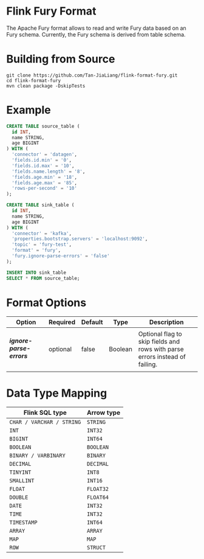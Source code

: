 # Flink Fury Format
The Apache Fury format allows to read and write Fury data based on an Fury schema. Currently, the Fury schema is derived from table schema.

# Building from Source
```
git clone https://github.com/Tan-JiaLiang/flink-format-fury.git
cd flink-format-fury
mvn clean package -DskipTests
```

# Example
```sql
CREATE TABLE source_table (
  id INT,
  name STRING,
  age BIGINT
) WITH (
  'connector' = 'datagen',
  'fields.id.min' = '0',
  'fields.id.max' = '10',
  'fields.name.length' = '8',
  'fields.age.min' = '18',
  'fields.age.max' = '85',
  'rows-per-second' = '10'
);

CREATE TABLE sink_table (
  id INT,
  name STRING,
  age BIGINT
) WITH (
  'connector' = 'kafka',
  'properties.bootstrap.servers' = 'localhost:9092',
  'topic' = 'fury-test',
  'format' = 'fury',
  'fury.ignore-parse-errors' = 'false'
);

INSERT INTO sink_table
SELECT * FROM source_table;
```

# Format Options
<table class="table table-bordered">
    <thead>
      <tr>
        <th class="text-left" style="width: 25%">Option</th>
        <th class="text-center" style="width: 8%">Required</th>
        <th class="text-center" style="width: 7%">Default</th>
        <th class="text-center" style="width: 10%">Type</th>
        <th class="text-center" style="width: 42%">Description</th>
      </tr>
    </thead>
    <tbody>
    <tr>
      <td><h5>ignore-parse-errors</h5></td>
      <td>optional</td>
      <td>false</td>
      <td>Boolean</td>
      <td>Optional flag to skip fields and rows with parse errors instead of failing.</td>
    </tr>
    </tbody>
</table>

# Data Type Mapping
<table class="table table-bordered">
    <thead>
      <tr>
        <th class="text-left">Flink SQL type</th>
        <th class="text-left">Arrow type</th>
      </tr>
    </thead>
    <tbody>
    <tr>
      <td><code>CHAR / VARCHAR / STRING</code></td>
      <td><code>STRING</code></td>
    </tr>
    <tr>
      <td><code>INT</code></td>
      <td><code>INT32</code></td>
    <tr>
      <td><code>BIGINT</code></td>
      <td><code>INT64</code></td>
    </tr>
    <tr>
      <td><code>BOOLEAN</code></td>
      <td><code>BOOLEAN</code></td>
    </tr>
    <tr>
      <td><code>BINARY / VARBINARY</code></td>
      <td><code>BINARY</code></td>
    </tr>
    <tr>
      <td><code>DECIMAL</code></td>
      <td><code>DECIMAL</code></td>
    </tr>
    <tr>
      <td><code>TINYINT</code></td>
      <td><code>INT8</code></td>
    </tr>
    <tr>
      <td><code>SMALLINT</code></td>
      <td><code>INT16</code></td>
    </tr>
    <tr>
      <td><code>FLOAT</code></td>
      <td><code>FLOAT32</code></td>
    </tr>
    <tr>
      <td><code>DOUBLE</code></td>
      <td><code>FLOAT64</code></td>
    </tr>
    <tr>
      <td><code>DATE</code></td>
      <td><code>INT32</code></td>
    </tr>
    <tr>
      <td><code>TIME</code></td>
      <td><code>INT32</code></td>
    </tr>
    <tr>
      <td><code>TIMESTAMP</code></td>
      <td><code>INT64</code></td>
    </tr>
    <tr>
      <td><code>ARRAY</code></td>
      <td><code>ARRAY</code></td>
    </tr>
    <tr>
      <td><code>MAP</code></td>
      <td><code>MAP</code></td>
    </tr>
    <tr>
      <td><code>ROW</code></td>
      <td><code>STRUCT</code></td>
    </tr>
    </tbody>
</table>
